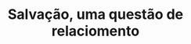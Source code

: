 ---
ID: 1452
title: Salvação, uma questão de relaciomento
image-xl: ""
image-l: ""
image-sq-l: ""
image-sq-m: ""
post_excerpt: ""
layout: audioevideo
permalink: '?post_type=audioevideo&p=1452'
published: false
categories:
  - Geral
tags: ""
author: ""
aktt_notify_twitter:
  - 'yes'
video_imagem:
  - >
    http://www.gruponews.com.br/wp-content/uploads/2011/03/Gruponews-AulaPedroArrudaSalvaoUmaQuestoDeRelacionamento707-929.jpg
video_player:
  - '<embed src="http://blip.tv/play/grIcgq2zQQA" type="application/x-shockwave-flash" width="630" height="384" allowscriptaccess="always" allowfullscreen="true"></embed>'
post_autor:
  - Pedro Arruda
post_destaques:
  - Nao
---